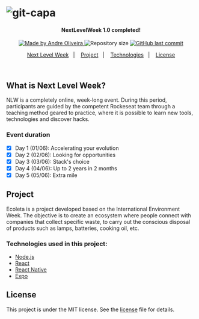 ![git-capa](https://user-images.githubusercontent.com/8798970/84420700-cdb65200-abf0-11ea-9689-18e6829c3bdb.png)
=====
<h4 align="center"> 
	NextLevelWeek 1.0 completed!
</h4>
<p align="center">
  <a href="https://www.linkedin.com/in/andrephillipe/">
    <img alt="Made by Andre Oliveira" src="https://img.shields.io/badge/made%20by-Andre%20Oliveira-brightgreen">
  </a>
  <img alt="Repository size" src="https://img.shields.io/github/repo-size/andrepbo/rocketseat-ecoleta">
  <a href="https://github.com/andrepbo/rocketseat-ecoleta/commits/master">
    <img alt="GitHub last commit" src="https://img.shields.io/github/last-commit/andrepbo/rocketseat-ecoleta">
  </a>
</p>
<p align="center">
  <a href="#what-is-next-level-week">Next Level Week</a>&nbsp;&nbsp;&nbsp;|&nbsp;&nbsp;&nbsp;
  <a href="#project">Project</a>&nbsp;&nbsp;&nbsp;|&nbsp;&nbsp;&nbsp;
  <a href="#technologies-used-in-this-project">Technologies</a>&nbsp;&nbsp;&nbsp;|&nbsp;&nbsp;&nbsp;
  <a href="#license">License</a>
</p>
<br />

## What is Next Level Week?

NLW is a completely online, week-long event. 
During this period, participants are guided by the competent Rockeseat team through a teaching method geared to practice, 
where it is possible to learn new tools, technologies and discover hacks.

### Event duration
- [x] Day 1 (01/06): Accelerating your evolution
- [x] Day 2 (02/06): Looking for opportunities
- [x] Day 3 (03/06): Stack's choice
- [x] Day 4 (04/06): Up to 2 years in 2 months
- [x] Day 5 (05/06): Extra mile

## Project
Ecoleta is a project developed based on the International Environment Week. 
The objective is to create an ecosystem where people connect with companies that collect specific waste, 
to carry out the conscious disposal of products such as lamps, batteries, cooking oil, etc.

### Technologies used in this project:
- [Node.js](https://nodejs.org/en/)
- [React](https://reactjs.org)
- [React Native](https://facebook.github.io/react-native/)
- [Expo](https://expo.io/)

## License

This project is under the MIT license. See the [license](https://github.com/andrepbo/rocketseat-ecoleta/blob/master/LICENSE) file for details.

